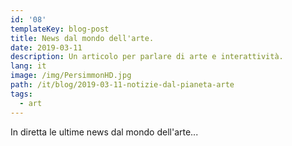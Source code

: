 ```yaml
---
id: '08'
templateKey: blog-post
title: News dal mondo dell'arte.
date: 2019-03-11
description: Un articolo per parlare di arte e interattività.
lang: it
image: /img/PersimmonHD.jpg
path: /it/blog/2019-03-11-notizie-dal-pianeta-arte
tags:
  - art
---
```

In diretta le ultime news dal mondo dell'arte...
